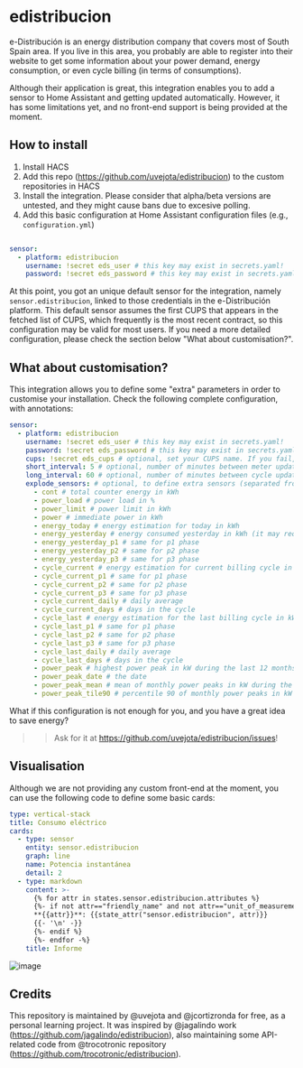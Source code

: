 # edistribucion
e-Distribución is an energy distribution company that covers most of South Spain area. If you live in this area, you probably are able to register into their website to get some information about your power demand, energy consumption, or even cycle billing (in terms of consumptions).

Although their application is great, this integration enables you to add a sensor to Home Assistant and getting updated automatically. However, it has some limitations yet, and no front-end support is being provided at the moment.

## How to install

1. Install HACS
2. Add this repo (https://github.com/uvejota/edistribucion) to the custom repositories in HACS
3. Install the integration. Please consider that alpha/beta versions are untested, and they might cause bans due to excesive polling.
4. Add this basic configuration at Home Assistant configuration files (e.g., `configuration.yml`)

``` yaml

sensor:
  - platform: edistribucion
    username: !secret eds_user # this key may exist in secrets.yaml!
    password: !secret eds_password # this key may exist in secrets.yaml!
```

At this point, you got an unique default sensor for the integration, namely `sensor.edistribucion`, linked to those credentials in the e-Distribución platform. This default sensor assumes the first CUPS that appears in the fetched list of CUPS, which frequently is the most recent contract, so this configuration may be valid for most users. If you need a more detailed configuration, please check the section below "What about customisation?".

## What about customisation?

This integration allows you to define some "extra" parameters in order to customise your installation. Check the following complete configuration, with annotations:

``` yaml
sensor:
  - platform: edistribucion
    username: !secret eds_user # this key may exist in secrets.yaml!
    password: !secret eds_password # this key may exist in secrets.yaml!
    cups: !secret eds_cups # optional, set your CUPS name. If you fail, it will select the first CUPS like by default
    short_interval: 5 # optional, number of minutes between meter updates (those that contain immediate lectures from your counter (e.g., power, load))
    long_interval: 60 # optional, number of minutes between cycle updates (those that contain historical lectures (e.g., maximeter, cycles))
    explode_sensors: # optional, to define extra sensors (separated from sensor.edistribucion) with the names and content specified below
      - cont # total counter energy in kWh
      - power_load # power load in %
      - power_limit # power limit in kWh
      - power # immediate power in kWh
      - energy_today # energy estimation for today in kWh
      - energy_yesterday # energy consumed yesterday in kWh (it may require a few hours to reflect the accumulated energy)
      - energy_yesterday_p1 # same for p1 phase
      - energy_yesterday_p2 # same for p2 phase
      - energy_yesterday_p3 # same for p3 phase
      - cycle_current # energy estimation for current billing cycle in kWh (it may require a few hours to reflect the accumulated energy)
      - cycle_current_p1 # same for p1 phase
      - cycle_current_p2 # same for p2 phase
      - cycle_current_p3 # same for p3 phase
      - cycle_current_daily # daily average
      - cycle_current_days # days in the cycle
      - cycle_last # energy estimation for the last billing cycle in kWh (it may require a few hours to reflect the accumulated energy)
      - cycle_last_p1 # same for p1 phase
      - cycle_last_p2 # same for p2 phase
      - cycle_last_p3 # same for p3 phase
      - cycle_last_daily # daily average
      - cycle_last_days # days in the cycle
      - power_peak # highest power peak in kW during the last 12 months
      - power_peak_date # the date
      - power_peak_mean # mean of monthly power peaks in kW during the last 12 months
      - power_peak_tile90 # percentile 90 of monthly power peaks in kW during the last 12 months
```

What if this configuration is not enough for you, and you have a great idea to save energy? 
>> Ask for it at https://github.com/uvejota/edistribucion/issues!

## Visualisation

Although we are not providing any custom front-end at the moment, you can use the following code to define some basic cards:

``` yaml
type: vertical-stack
title: Consumo eléctrico
cards:
  - type: sensor
    entity: sensor.edistribucion
    graph: line
    name: Potencia instantánea
    detail: 2
  - type: markdown
    content: >-
      {% for attr in states.sensor.edistribucion.attributes %}
      {%- if not attr=="friendly_name" and not attr=="unit_of_measurement"  and not attr=="icon" -%}
      **{{attr}}**: {{state_attr("sensor.edistribucion", attr)}}
      {{- '\n' -}}
      {%- endif %}
      {%- endfor -%}
    title: Informe
```

![image](https://github.com/uvejota/edistribucion/blob/master/docs/captures/20210615_capture.PNG)


## Credits

This repository is maintained by @uvejota and @jcortizronda for free, as a personal learning project. It was inspired by @jagalindo work (https://github.com/jagalindo/edistribucion), also maintaining some API-related code from @trocotronic repository (https://github.com/trocotronic/edistribucion).
